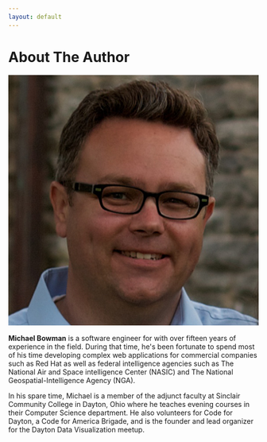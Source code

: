 ```yaml
---
layout: default
---
```


# About The Author

<img src="michael.jpg" alt="Michael Bowman" class="author-headshot" />

**Michael Bowman** is a software engineer for with over fifteen years of experience
in the field. During that time, he's been fortunate to spend most of his time
developing complex web applications for commercial companies such as Red Hat as
well as federal intelligence agencies such as The National Air and Space
intelligence Center (NASIC) and The National Geospatial-Intelligence Agency
(NGA).

In his spare time, Michael is a member of the adjunct faculty at Sinclair
Community College in Dayton, Ohio where he teaches evening courses in their
Computer Science department. He also volunteers for Code for Dayton, a Code
for America Brigade, and is the founder and lead organizer for the Dayton
Data Visualization meetup.
